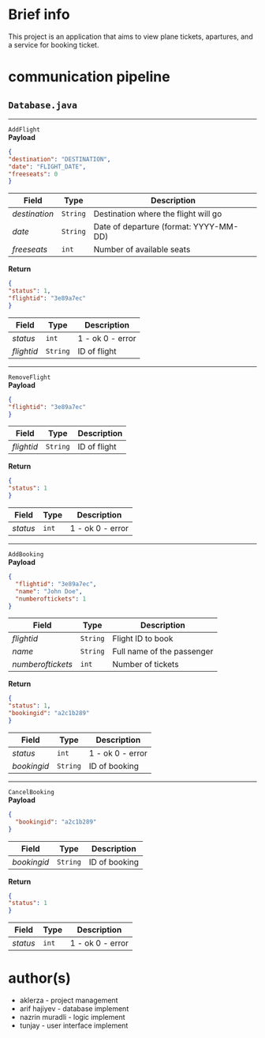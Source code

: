 # Brief info
This project is an application that aims to view plane tickets, apartures, and a service for booking ticket.

# communication pipeline
## `Database.java`
---
`AddFlight`  
**Payload**
```json
{
"destination": "DESTINATION",
"date": "FLIGHT_DATE",
"freeseats": 0
}
```

| Field         | Type     | Description                            |
| ------------- | -------- | -------------------------------------- |
| *destination* | `String` | Destination where the flight will go   |
| *date*        | `String` | Date of departure (format: YYYY-MM-DD) |
| *freeseats*   | `int`    | Number of available seats              |

**Return**
```json
{
"status": 1,
"flightid": "3e89a7ec"
}
```

| Field      | Type     | Description      |
| ---------- | -------- | ---------------- |
| *status*   | `int`    | 1 - ok 0 - error |
| *flightid* | `String` | ID of flight     |

---
`RemoveFlight`  
**Payload**
```json
{
"flightid": "3e89a7ec"
}
```

| Field       | Type     | Description                            |
| ----------- | -------- | -------------------------------------- |
| *flightid*  | `String` | ID of flight                           |

**Return**
```json
{
"status": 1
}
```

| Field      | Type     | Description      |
| ---------- | -------- | ---------------- |
| *status*   | `int`    | 1 - ok 0 - error |

---
`AddBooking`  
**Payload**
```json
{
  "flightid": "3e89a7ec",
  "name": "John Doe",
  "numberoftickets": 1
}
```

| Field             | Type     | Description                |
| ----------------- | -------- | -------------------------- |
| *flightid*        | `String` | Flight ID to book          |
| *name*            | `String` | Full name of the passenger |
| *numberoftickets* | `int`    | Number of tickets          |

**Return**
```json
{
"status": 1,
"bookingid": "a2c1b289"
}
```

| Field             | Type     | Description       |
| ----------------- | -------- | ----------------- |
| *status*          | `int`    | 1 - ok 0 - error  |
| *bookingid*       | `String` | ID of booking     |

---
`CancelBooking`  
**Payload**
```json
{
  "bookingid": "a2c1b289"
}
```

| Field             | Type     | Description                |
| ----------------- | -------- | -------------------------- |
| *bookingid*       | `String` | ID of booking              |

**Return**
```json
{
"status": 1
}
```

| Field       | Type     | Description      |
| ----------- | -------- | ---------------- |
| *status*    | `int`    | 1 - ok 0 - error |


# author(s)
- aklerza - project management
- arif hajiyev - database implement
- nazrin muradli - logic implement
- tunjay - user interface implement